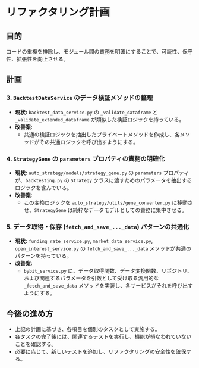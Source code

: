 # リファクタリング計画

## 目的

コードの重複を排除し、モジュール間の責務を明確にすることで、可読性、保守性、拡張性を向上させる。

## 計画

### 3. `BacktestDataService` のデータ検証メソッドの整理

- **現状:** `backtest_data_service.py` の `_validate_dataframe` と `_validate_extended_dataframe` が類似した検証ロジックを持っている。
- **改善案:**
  - 共通の検証ロジックを抽出したプライベートメソッドを作成し、各メソッドがその共通ロジックを呼び出すようにする。

### 4. `StrategyGene` の `parameters` プロパティの責務の明確化

- **現状:** `auto_strategy/models/strategy_gene.py` の `parameters` プロパティが、`backtesting.py` の `Strategy` クラスに渡すためのパラメータを抽出するロジックを含んでいる。
- **改善案:**
  - この変換ロジックを `auto_strategy/utils/gene_converter.py` に移動させ、`StrategyGene` は純粋なデータモデルとしての責務に集中させる。

### 5. データ取得・保存 (`fetch_and_save_..._data`) パターンの共通化

- **現状:** `funding_rate_service.py`, `market_data_service.py`, `open_interest_service.py` の `fetch_and_save_..._data` メソッドが共通のパターンを持っている。
- **改善案:**
  - `bybit_service.py` に、データ取得関数、データ変換関数、リポジトリ、および関連するパラメータを引数として受け取る汎用的な `_fetch_and_save_data` メソッドを実装し、各サービスがそれを呼び出すようにする。

## 今後の進め方

- 上記の計画に基づき、各項目を個別のタスクとして実施する。
- 各タスクの完了後には、関連するテストを実行し、機能が損なわれていないことを確認する。
- 必要に応じて、新しいテストを追加し、リファクタリングの安全性を確保する。
